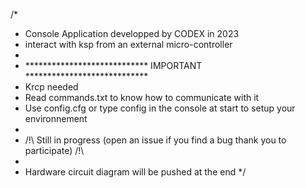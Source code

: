 /*
 * Console Application developped by CODEX in 2023
 * interact with ksp from an external micro-controller
 * 
 * **************************** IMPORTANT ****************************
 * Krcp needed
 * Read commands.txt to know how to communicate with it
 * Use config.cfg or type config in the console at start to setup your environnement
 * 
 * /!\ Still in progress (open an issue if you find a bug thank you to participate) /!\
 *
 * Hardware circuit diagram will be pushed at the end
 */
